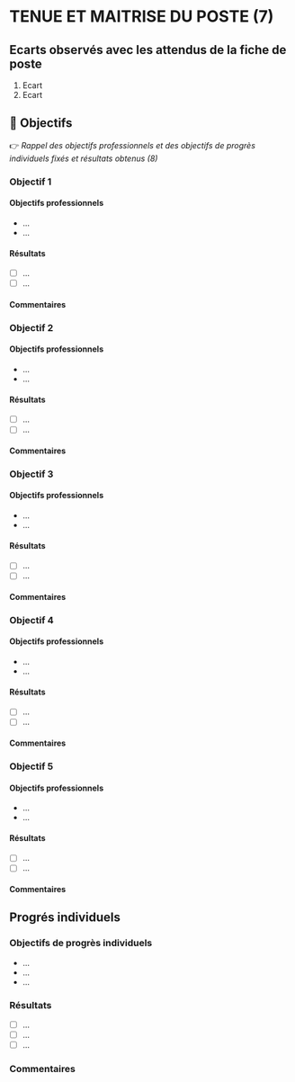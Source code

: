 # TENUE ET MAITRISE DU POSTE (7)

## Ecarts observés avec les attendus de la fiche de poste

1. Ecart
2. Ecart

## 🎯 Objectifs

👉 _Rappel des objectifs professionnels et des objectifs de progrès individuels fixés et résultats obtenus (8)_

### Objectif 1

#### Objectifs professionnels

- ...
- ...

#### Résultats

- [ ] ...
- [ ] ...

#### Commentaires


### Objectif 2

#### Objectifs professionnels

- ...
- ...

#### Résultats

- [ ] ...
- [ ] ...

#### Commentaires


### Objectif 3

#### Objectifs professionnels

- ...
- ...

#### Résultats

- [ ] ...
- [ ] ...

#### Commentaires


### Objectif 4

#### Objectifs professionnels

- ...
- ...

#### Résultats

- [ ] ...
- [ ] ...

#### Commentaires


### Objectif 5

#### Objectifs professionnels

- ...
- ...

#### Résultats

- [ ] ...
- [ ] ...

#### Commentaires



## Progrés individuels

### Objectifs de progrès individuels

- ...
- ...
- ...

### Résultats

- [ ] ...
- [ ] ...
- [ ] ...

### Commentaires

